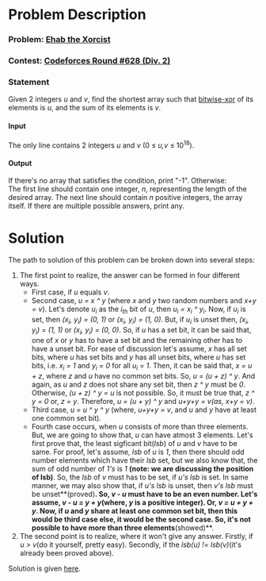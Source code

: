 # Problem Description

### Problem: [Ehab the Xorcist](https://codeforces.com/contest/1325/problem/D)
### Contest: [Codeforces Round #628 (Div. 2)](https://codeforces.com/contest/1325)
### Statement
Given 2 integers *u* and *v*, find the shortest array such that [bitwise-xor](https://en.wikipedia.org/wiki/Bitwise_operation#XOR) of its elements is *u*, and the sum of its elements is *v*.

#### Input
The only line contains 2 integers *u* and *v* (0 ≤ *u,v* ≤ 10<sup>18</sup>).

#### Output
If there's no array that satisfies the condition, print "-1". Otherwise:  
The first line should contain one integer, *n*, representing the length of the desired array. The next line should contain *n* positive integers, the array itself. If there are multiple possible answers, print any.

# Solution
The path to solution of this problem can be broken down into several steps:  
1. The first point to realize, the answer can be formed in four different ways.
	- First case, if *u* equals *v*.
	- Second case, *u = x ^ y* (where *x* and *y* two random numbers and *x+y = v*). Let's denote *u<sub>i</sub>* as the *i<sub>th</sub>* bit of *u*, then *u<sub>i</sub> = x<sub>i</sub> ^ y<sub>i</sub>*. Now, if *u<sub>i</sub>* is set, then *(x<sub>i</sub>, y<sub>i</sub>) = (0, 1)* or *(x<sub>i</sub>, y<sub>i</sub>) = (1, 0)*. But, if *u<sub>i</sub>* is unset then, *(x<sub>i</sub>, y<sub>i</sub>) = (1, 1)* or *(x<sub>i</sub>, y<sub>i</sub>) = (0, 0)*. So, if *u* has a set bit, it can be said that, one of *x* or *y* has to have a set bit and the remaining other has to have a unset bit. For ease of discussion let's assume, *x* has all set bits, where *u* has set bits and *y* has all unset bits, where *u* has set bits, i.e. *x<sub>i</sub> = 1* and *y<sub>i</sub> = 0* for all *u<sub>i</sub> = 1*. Then, it can be said that, *x = u + z*, where *z* and *u* have no common set bits. So, *u = (u + z) ^ y*. And again, as *u* and *z* does not share any set bit, then *z ^ y* must be *0*. Otherwise, *(u + z) ^ y = u* is not possible. So, it must be true that, *z ^ y = 0* or, *z = y*. Therefore, *u = (u + y) ^ y* and *u+y+y = v(as, x+y = v)*.
	- Third case, *u = u ^ y ^ y* (where, *u+y+y = v*, and *u* and *y* have at least one common set bit).
	- Fourth case occurs, when *u* consists of more than three elements. But, we are going to show that, *u* can have atmost 3 elements. Let's first prove that, the least sigficant bit(*lsb*) of *u* and *v* have to be same. For proof, let's assume, *lsb* of *u* is *1*, then there should odd number elements which have their *lsb* set, but we also know that, the sum of odd number of *1's* is *1* **(note: we are discussing the position of lsb)**. So, the *lsb* of *v* must has to be set, if *u's* *lsb* is set. In same manner, we may also show that, if *u's* *lsb* is unset, then *v's* *lsb* must be unset**(proved)**. So, *v - u* must have to be an even number. Let's assume, *v - u = y + y*(where, *y* is a positive integer). Or, *v = u + y + y*. Now, if *u* and *y* share at least one common set bit, then this would be **third case** else, it would be the **second case**. So, it's not possible to have more than three elements**(showed)**.
2. The second point is to realize, where it won't give any answer. Firstly, if *u > v*(do it yourself, pretty easy). Secondly, if the *lsb(u) != lsb(v)*(it's already been proved above).  

Solution is given [here](Solution.py).